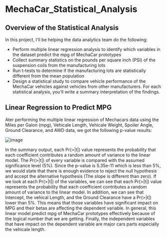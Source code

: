 # MechaCar_Statistical_Analysis

## Overview of the Statistical Analysis
In this project, I'll be helping the data analytics team do the following:
 - Perform multiple linear regression analysis to identify which variables in the dataset predict the mpg of MechaCar prototypes
 - Collect summary statistics on the pounds per square inch (PSI) of the suspension coils from the manufacturing lots
 - Run t-tests to determine if the manufacturing lots are statistically different from the mean population
 - Design a statistical study to compare vehicle performance of the MechaCar vehicles against vehicles from other manufacturers. For each statistical analysis, you’ll write a summary interpretation of the findings.

## Linear Regression to Predict MPG
Ater performing the multiple linear regression of Mechacars data using the Miles per Galon (mpg), Vehicale Length, Vehicale Weight, Spoiler Angle, Ground Clearance, and AWD data, we got the following p-value results:												
														
![image](https://user-images.githubusercontent.com/80184581/128578745-1b6246a0-3b05-438e-95dc-5bc6c23533df.png)

In the summary output, each Pr(>|t|) value represents the probability that each coefficient contributes a random amount of variance to the linear model. The Pr(>|t|) of every variable is compared with the assumed significance level (5%). Since the p-value is 5.35e-11 which is less than 5%, we would state that there is enough evidence to reject the null hypothesis and accept the alternative hypothesis (The slope is different than zero). If we look at each Pr(>|t|) of the variables, we can see that each Pr(>|t|) value represents the probability that each coefficient contributes a random amount of variance to the linear model. In addition, we can see that Intercept, the vehical Length, and the Ground Clearance have a Pr(>|t|) lower than 5%. This means that those variables have significant impact on MPG and their betas are affecting the dependent variable. In general, this linear model predict mpg of MechaCar prototypes effectively because of the logical number that we are getting. Finally, the independent variables that have impact on the dependent variable are major cars parts especially the vehicale length. 
